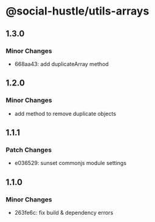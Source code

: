 # @social-hustle/utils-arrays

## 1.3.0

### Minor Changes

- 668aa43: add duplicateArray method

## 1.2.0

### Minor Changes

- add method to remove duplicate objects

## 1.1.1

### Patch Changes

- e036529: sunset commonjs module settings

## 1.1.0

### Minor Changes

- 263fe6c: fix build & dependency errors
